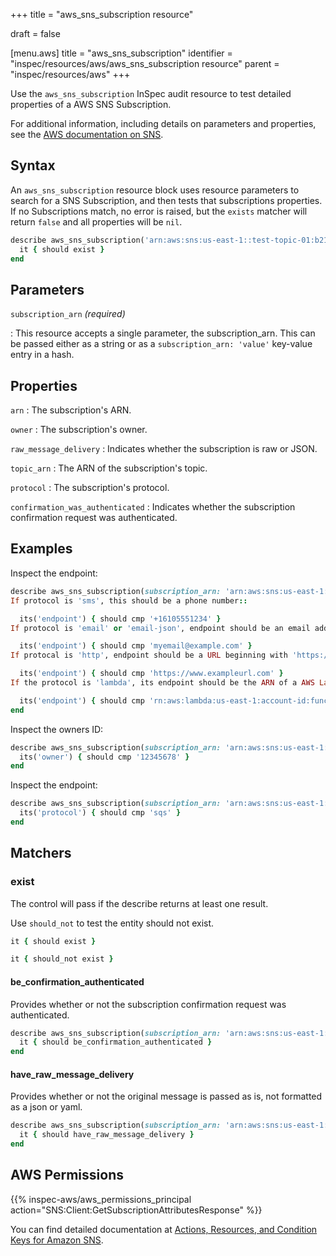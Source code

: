 +++
title = "aws_sns_subscription resource"

draft = false


[menu.aws]
title = "aws_sns_subscription"
identifier = "inspec/resources/aws/aws_sns_subscription resource"
parent = "inspec/resources/aws"
+++

Use the `aws_sns_subscription` InSpec audit resource to test detailed properties of a AWS SNS Subscription.

For additional information, including details on parameters and properties, see the [AWS documentation on SNS](https://docs.aws.amazon.com/sns/latest/dg/sns-getting-started.html).

## Syntax

An `aws_sns_subscription` resource block uses resource parameters to search for a SNS Subscription, and then tests that subscriptions properties. If no Subscriptions match, no error is raised, but the `exists` matcher will return `false` and all properties will be `nil`.

```ruby
describe aws_sns_subscription('arn:aws:sns:us-east-1::test-topic-01:b214aff5-a2c7-438f-a753-8494493f2ff6') do
  it { should exist }
end
```

## Parameters

`subscription_arn` _(required)_

: This resource accepts a single parameter, the subscription_arn.
  This can be passed either as a string or as a `subscription_arn: 'value'` key-value entry in a hash.

## Properties

`arn`
: The subscription's ARN.

`owner`
: The subscription's owner.

`raw_message_delivery`
: Indicates whether the subscription is raw or JSON.

`topic_arn`
: The ARN of the subscription's topic.

`protocol`
: The subscription's protocol.

`confirmation_was_authenticated`
: Indicates whether the subscription confirmation request was authenticated.

## Examples

Inspect the endpoint:

```ruby
describe aws_sns_subscription(subscription_arn: 'arn:aws:sns:us-east-1::test-topic-01:b214aff5-a2c7-438f-a753-8494493f2ff6' ) do
If protocol is 'sms', this should be a phone number::

  its('endpoint') { should cmp '+16105551234' }
If protocol is 'email' or 'email-json', endpoint should be an email address:

  its('endpoint') { should cmp 'myemail@example.com' }
If protocal is 'http', endpoint should be a URL beginning with 'https://':

  its('endpoint') { should cmp 'https://www.exampleurl.com' }
If the protocol is 'lambda', its endpoint should be the ARN of a AWS Lambda function:

  its('endpoint') { should cmp 'rn:aws:lambda:us-east-1:account-id:function:myfunction' }
end
```

Inspect the owners ID:

```ruby
describe aws_sns_subscription(subscription_arn: 'arn:aws:sns:us-east-1::test-topic-01:b214aff5-a2c7-438f-a753-8494493f2ff6' ) do
  its('owner') { should cmp '12345678' }
end
```

Inspect the endpoint:

```ruby
describe aws_sns_subscription(subscription_arn: 'arn:aws:sns:us-east-1::test-topic-01:b214aff5-a2c7-438f-a753-8494493f2ff6' ) do
  its('protocol') { should cmp 'sqs' }
end
```

## Matchers

### exist

The control will pass if the describe returns at least one result.

Use `should_not` to test the entity should not exist.

```ruby
it { should exist }
```

```ruby
it { should_not exist }
```

#### be_confirmation_authenticated

Provides whether or not the subscription confirmation request was authenticated.

```ruby
describe aws_sns_subscription(subscription_arn: 'arn:aws:sns:us-east-1::NOGOOD:b214aff5-a2c7-438f-a753-8494493f2ff6')
  it { should be_confirmation_authenticated }
end
```

#### have_raw_message_delivery

Provides whether or not the original message is passed as is, not formatted as a json or yaml.

```ruby
describe aws_sns_subscription(subscription_arn: 'arn:aws:sns:us-east-1::NOGOOD:b214aff5-a2c7-438f-a753-8494493f2ff6')
  it { should have_raw_message_delivery }
end
```

## AWS Permissions

{{% inspec-aws/aws_permissions_principal action="SNS:Client:GetSubscriptionAttributesResponse" %}}

You can find detailed documentation at [Actions, Resources, and Condition Keys for Amazon SNS](https://docs.aws.amazon.com/IAM/latest/UserGuide/list_amazonsns.html).
